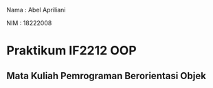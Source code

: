 Nama : Abel Apriliani

NIM  : 18222008

<h1> Praktikum IF2212 OOP </h1>
<h2> Mata Kuliah Pemrograman Berorientasi Objek  </h2>
